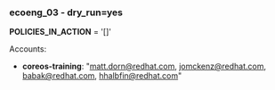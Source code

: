 ### ecoeng_03 - dry_run=yes

**POLICIES_IN_ACTION** = '[]'

Accounts:

- **coreos-training**: "matt.dorn@redhat.com, jomckenz@redhat.com, babak@redhat.com, hhalbfin@redhat.com"
